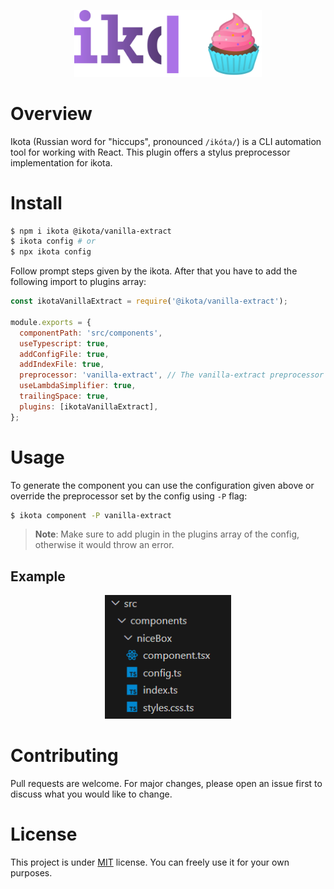 <p align="center">
  <img alt="ikota" src="public/ikotavanillaextract.svg" width="300" />
</p>

# Overview

Ikota (Russian word for "hiccups", pronounced `/ikóta/`) is a CLI
automation tool for working with React. This plugin offers a
stylus preprocessor implementation for ikota.

# Install

```bash
$ npm i ikota @ikota/vanilla-extract
$ ikota config # or
$ npx ikota config
```

Follow prompt steps given by the ikota. After that you have to
add the following import to plugins array:

```js
const ikotaVanillaExtract = require('@ikota/vanilla-extract');

module.exports = {
  componentPath: 'src/components',
  useTypescript: true,
  addConfigFile: true,
  addIndexFile: true,
  preprocessor: 'vanilla-extract', // The vanilla-extract preprocessor
  useLambdaSimplifier: true,
  trailingSpace: true,
  plugins: [ikotaVanillaExtract],
};
```

# Usage

To generate the component you can use the configuration given
above or override the preprocessor set by the config using `-P`
flag:

```bash
$ ikota component -P vanilla-extract
```

> **Note**: Make sure to add plugin in the plugins array of the
> config, otherwise it would throw an error.

## Example

<p align="center">
  <img alt="Generating the component with Stylus" src="public/generatecomponent.png" width="40%" />
</p>

# Contributing

Pull requests are welcome. For major changes, please open an issue
first to discuss what you would like to change.

# License

This project is under [MIT](https://choosealicense.com/licenses/mit/)
license. You can freely use it for your own purposes.
